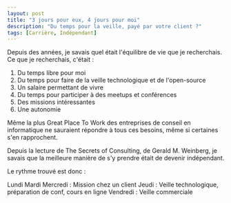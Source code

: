 ```yaml
---
layout: post
title: "3 jours pour eux, 4 jours pour moi"
description: "Du temps pour la veille, payé par votre client ?"
tags: [Carrière, Indépendant]
---
```


Depuis des années, je savais quel était l'équilibre de vie que je recherchais.
Ce que je recherchais, c'était :  
1. Du temps libre pour moi
1. Du temps pour faire de la veille technologique et de l'open-source
4. Un salaire permettant de vivre
2. Du temps pour participer à des meetups et conférences
3. Des missions intéressantes
6. Une autonomie

Même la plus Great Place To Work des entreprises de conseil en informatique ne sauraient répondre à tous ces besoins,
même si certaines s'en rapprochent.

Depuis la lecture de The Secrets of Consulting, de Gerald M. Weinberg, je savais que la meilleure manière de s'y prendre
était de devenir indépendant.

Le rythme trouvé est donc :

Lundi Mardi Mercredi : Mission chez un client
Jeudi : Veille technologique, préparation de conf, cours en ligne
Vendredi : Veille commerciale